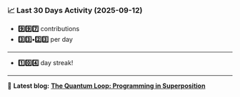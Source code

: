 <!--START_STATS-->
### 📈 Last 30 Days Activity (2025-09-12)  
- **9️⃣9️⃣7️⃣** contributions  
- **3️⃣3️⃣•2️⃣3️⃣** per day
---
- **1️⃣0️⃣4️⃣** day streak!
---
📝 **Latest blog:** [**The Quantum Loop: Programming in Superposition**](https://andriak.com/blog/quantum-loop)
<!--END_STATS-->
